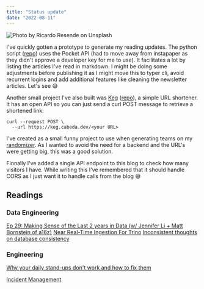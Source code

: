 ```yaml
---
title: "Status update"
date: "2022-08-11"
---
```


![Photo by Ricardo Resende on Unsplash](./douro.jpeg)

I've quickly gotten a prototype to generate my reading updates. The python script ([repo](https://git.sr.ht/~jecabeda/pocket)) uses the Pocket API (had to move away from instapaper as they didn't approve a developer key for me to use). It facilitates a lot by listing the articles I've read in markdown. I might be doing some adjustments before publishing it as I might move this to typer cli, avoid recurrent logins and add additional features like cleaning the newsletter articles. Let's see 😅

Another small project I've also built was [Keg](https://keg.cabeda.dev/) ([repo](https://github.com/cabeda/keg)), a simple URL shortener. It has an open API so you can just send a curl POST message to retrieve a shortened link:

```shell
curl --request POST \
  --url https://keg.cabeda.dev/<your URL>
```

I've created as a small funny project to use when generating teams on my [randomizer](https://teamrandomizer.cabeda.dev/). As I wanted to avoid the need for a backend and the URL's were getting big, this was a good solution.

Finnally I've added a single API endpoint to this blog to check how many visitors I have. While writing this I've remembered that it should handle CORS as I just want it to handle calls from the blog 😅

## Readings

### Data Engineering

[Ep 29: Making Sense of the Last 2 years in Data (w/ Jennifer Li + Matt Bornstein of a16z)](https://roundup.getdbt.com/p/ep-29-making-sense-of-the-last-2)
[Near Real-Time Ingestion For Trino](https://www.starburst.io/blog/near-real-time-ingestion-for-trino/)
[Inconsistent thoughts on database consistency](https://alexdebrie.com/posts/database-consistency/)

### Engineering

[Why your daily stand-ups don't work and how to fix them](https://lucasfcosta.com/2022/08/07/how-to-improve-daily-standups.html)

[Incident Management](https://medium.com/airbnb-engineering/incident-management-ae863dc5d47f)
